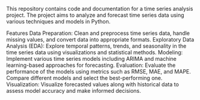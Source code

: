 This repository contains code and documentation for a time series analysis project. The project aims to analyze and forecast time series data using various techniques and models in Python.

Features
Data Preparation: Clean and preprocess time series data, handle missing values, and convert data into appropriate formats.
Exploratory Data Analysis (EDA): Explore temporal patterns, trends, and seasonality in the time series data using visualizations and statistical methods.
Modeling: Implement various time series models including ARIMA and machine learning-based approaches for forecasting.
Evaluation: Evaluate the performance of the models using metrics such as RMSE, MAE, and MAPE. Compare different models and select the best-performing one.
Visualization: Visualize forecasted values along with historical data to assess model accuracy and make informed decisions.
